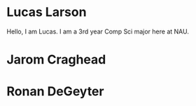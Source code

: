 # Lucas Larson
Hello, I am Lucas. I am a 3rd year Comp Sci major here at NAU.
# Jarom Craghead
# Ronan DeGeyter
